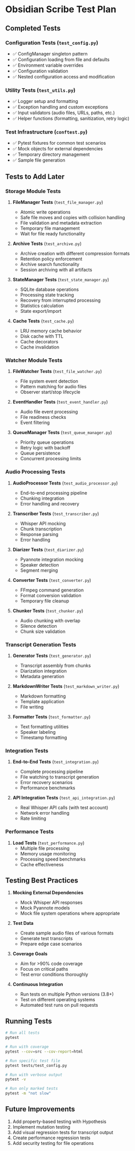 # Obsidian Scribe Test Plan

## Completed Tests

### Configuration Tests (`test_config.py`)

- ✅ ConfigManager singleton pattern
- ✅ Configuration loading from file and defaults
- ✅ Environment variable overrides
- ✅ Configuration validation
- ✅ Nested configuration access and modification

### Utility Tests (`test_utils.py`)

- ✅ Logger setup and formatting
- ✅ Exception handling and custom exceptions
- ✅ Input validators (audio files, URLs, paths, etc.)
- ✅ Helper functions (formatting, sanitization, retry logic)

### Test Infrastructure (`conftest.py`)

- ✅ Pytest fixtures for common test scenarios
- ✅ Mock objects for external dependencies
- ✅ Temporary directory management
- ✅ Sample file generation

## Tests to Add Later

### Storage Module Tests

1. **FileManager Tests** (`test_file_manager.py`)
   - Atomic write operations
   - Safe file moves and copies with collision handling
   - File validation and metadata extraction
   - Temporary file management
   - Wait for file ready functionality

2. **Archive Tests** (`test_archive.py`)
   - Archive creation with different compression formats
   - Retention policy enforcement
   - Archive search functionality
   - Session archiving with all artifacts

3. **StateManager Tests** (`test_state_manager.py`)
   - SQLite database operations
   - Processing state tracking
   - Recovery from interrupted processing
   - Statistics calculation
   - State export/import

4. **Cache Tests** (`test_cache.py`)
   - LRU memory cache behavior
   - Disk cache with TTL
   - Cache decorators
   - Cache invalidation

### Watcher Module Tests

1. **FileWatcher Tests** (`test_file_watcher.py`)
   - File system event detection
   - Pattern matching for audio files
   - Observer start/stop lifecycle

2. **EventHandler Tests** (`test_event_handler.py`)
   - Audio file event processing
   - File readiness checks
   - Event filtering

3. **QueueManager Tests** (`test_queue_manager.py`)
   - Priority queue operations
   - Retry logic with backoff
   - Queue persistence
   - Concurrent processing limits

### Audio Processing Tests

1. **AudioProcessor Tests** (`test_audio_processor.py`)
   - End-to-end processing pipeline
   - Chunking integration
   - Error handling and recovery

2. **Transcriber Tests** (`test_transcriber.py`)
   - Whisper API mocking
   - Chunk transcription
   - Response parsing
   - Error handling

3. **Diarizer Tests** (`test_diarizer.py`)
   - Pyannote integration mocking
   - Speaker detection
   - Segment merging

4. **Converter Tests** (`test_converter.py`)
   - FFmpeg command generation
   - Format conversion validation
   - Temporary file cleanup

5. **Chunker Tests** (`test_chunker.py`)
   - Audio chunking with overlap
   - Silence detection
   - Chunk size validation

### Transcript Generation Tests

1. **Generator Tests** (`test_generator.py`)
   - Transcript assembly from chunks
   - Diarization integration
   - Metadata generation

2. **MarkdownWriter Tests** (`test_markdown_writer.py`)
   - Markdown formatting
   - Template application
   - File writing

3. **Formatter Tests** (`test_formatter.py`)
   - Text formatting utilities
   - Speaker labeling
   - Timestamp formatting

### Integration Tests

1. **End-to-End Tests** (`test_integration.py`)
   - Complete processing pipeline
   - File watching to transcript generation
   - Error recovery scenarios
   - Performance benchmarks

2. **API Integration Tests** (`test_api_integration.py`)
   - Real Whisper API calls (with test account)
   - Network error handling
   - Rate limiting

### Performance Tests

1. **Load Tests** (`test_performance.py`)
   - Multiple file processing
   - Memory usage monitoring
   - Processing speed benchmarks
   - Cache effectiveness

## Testing Best Practices

1. **Mocking External Dependencies**
   - Mock Whisper API responses
   - Mock Pyannote models
   - Mock file system operations where appropriate

2. **Test Data**
   - Create sample audio files of various formats
   - Generate test transcripts
   - Prepare edge case scenarios

3. **Coverage Goals**
   - Aim for >90% code coverage
   - Focus on critical paths
   - Test error conditions thoroughly

4. **Continuous Integration**
   - Run tests on multiple Python versions (3.8+)
   - Test on different operating systems
   - Automated test runs on pull requests

## Running Tests

```bash
# Run all tests
pytest

# Run with coverage
pytest --cov=src --cov-report=html

# Run specific test file
pytest tests/test_config.py

# Run with verbose output
pytest -v

# Run only marked tests
pytest -m "not slow"
```

## Future Improvements

1. Add property-based testing with Hypothesis
2. Implement mutation testing
3. Add visual regression tests for transcript output
4. Create performance regression tests
5. Add security testing for file operations
